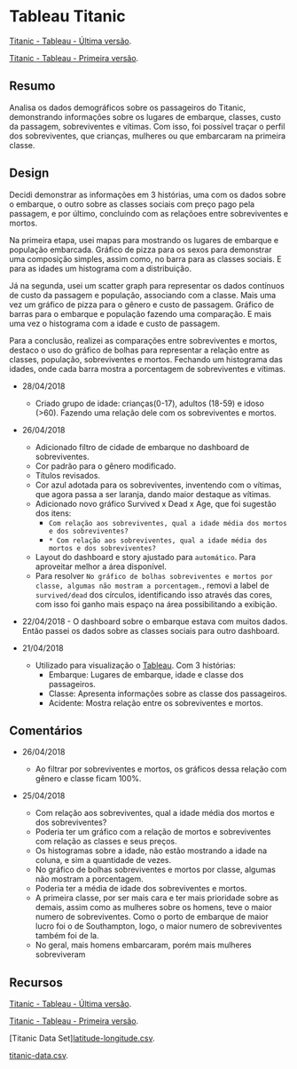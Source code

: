# Tableau Titanic

[Titanic - Tableau - Última versão](https://public.tableau.com/profile/milton.siqueira#!/vizhome/Titanic_538/Story).

[Titanic - Tableau - Primeira versão](https://public.tableau.com/profile/milton.siqueira#!/vizhome/Titanic_1st_version/Story).

## Resumo

Analisa os dados demográficos sobre os passageiros do Titanic, demonstrando informações sobre os lugares de embarque, classes, custo da passagem, sobreviventes e vítimas.
Com isso, foi possível traçar o perfil dos sobreviventes, que crianças, mulheres ou que embarcaram na primeira classe.

## Design

Decidi demonstrar as informações em 3 histórias, uma com os dados sobre o embarque, o outro sobre as classes sociais com preço pago pela passagem, e por último, concluíndo com as relaçõoes entre sobreviventes e mortos.

Na primeira etapa, usei mapas para mostrando os lugares de embarque e população embarcada. Gráfico de pizza para os sexos para demonstrar uma composição simples, assim como, no barra para as classes sociais. E para as idades um histograma com a distribuição.

Já na segunda, usei um scatter graph para representar os dados contínuos de custo da passagem e população, associando com a classe. Mais uma vez um gráfico de pizza para o gênero e custo de passagem. Gráfico de barras para o embarque e população fazendo uma comparação. E mais uma vez o histograma com a idade e custo de passagem.

Para a conclusão, realizei as comparações entre sobreviventes e mortos, destaco o uso do gráfico de bolhas para representar a relação entre as classes, população, sobreviventes e mortos. Fechando um histograma das idades, onde cada barra mostra a porcentagem de sobreviventes e vítimas.

* 28/04/2018

  * Criado grupo de idade: crianças(0-17), adultos (18-59) e idoso (>60). Fazendo uma relação dele com os sobreviventes e mortos.

* 26/04/2018

  * Adicionado filtro de cidade de embarque no dashboard de sobreviventes.
  * Cor padrão para o gênero modificado.
  * Títulos revisados.
  * Cor azul adotada para os sobreviventes, inventendo com o vítimas, que agora passa a ser laranja, dando maior destaque as vítimas.
  * Adicionado novo gráfico Survived x Dead x Age, que foi sugestão dos itens:
    * `Com relação aos sobreviventes, qual a idade média dos mortos e dos sobreviventes?`
    * `* Com relação aos sobreviventes, qual a idade média dos mortos e dos sobreviventes?`
  * Layout do dashboard e story ajustado para `automático`. Para aproveitar melhor a área disponível.
  * Para resolver `No gráfico de bolhas sobreviventes e mortos por classe, algumas não mostram a porcentagem.`, removi a label de `survived/dead` dos círculos, identificando isso através das cores, com isso foi ganho mais espaço na área possibilitando a exibição.

* 22/04/2018 - O dashboard sobre o embarque estava com muitos dados. Então passei os dados sobre as classes sociais para outro dashboard.

* 21/04/2018
  * Utilizado para visualização o [Tableau](https://www.tableau.com). Com 3 histórias:
    * Embarque: Lugares de embarque, idade e classe dos passageiros.
    * Classe: Apresenta informações sobre as classe dos passageiros.
    * Acidente: Mostra relação entre os sobreviventes e mortos.

## Comentários

* 26/04/2018

  * Ao filtrar por sobreviventes e mortos, os gráficos dessa relação com gênero e classe ficam 100%.

* 25/04/2018
  * Com relação aos sobreviventes, qual a idade média dos mortos e dos sobreviventes?
  * Poderia ter um gráfico com a relação de mortos e sobreviventes com relação as classes e seus preços.
  * Os histogramas sobre a idade, não estão mostrando a idade na coluna, e sim a quantidade de vezes.
  * No gráfico de bolhas sobreviventes e mortos por classe, algumas não mostram a porcentagem.
  * Poderia ter a média de idade dos sobreviventes e mortos.
  * A primeira classe, por ser mais cara e ter mais prioridade sobre as demais, assim como as mulheres sobre os homens, teve o maior numero de sobreviventes. Como o porto de embarque de maior lucro foi o de Southampton, logo, o maior numero de sobreviventes também foi de la.
  * No geral, mais homens embarcaram, porém mais mulheres sobreviveram

## Recursos

[Titanic - Tableau - Última versão](https://public.tableau.com/profile/milton.siqueira#!/vizhome/Titanic_538/Story).

[Titanic - Tableau - Primeira versão](https://public.tableau.com/profile/milton.siqueira#!/vizhome/Titanic_1st_version/Story).

[Titanic Data Set][latitude-longitude.csv](https://raw.githubusercontent.com/titomilton/tableau-titanic/master/latitude-longitude.csv).

[titanic-data.csv](https://raw.githubusercontent.com/titomilton/tableau-titanic/master/titanic-data.csv).
